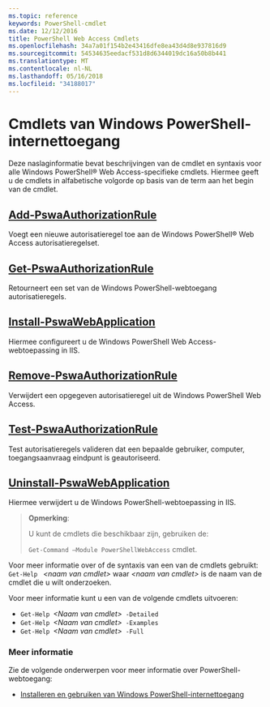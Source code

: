 ```yaml
---
ms.topic: reference
keywords: PowerShell-cmdlet
ms.date: 12/12/2016
title: PowerShell Web Access Cmdlets
ms.openlocfilehash: 34a7a01f154b2e43416dfe8ea43d4d8e937816d9
ms.sourcegitcommit: 54534635eedacf531d8d6344019dc16a50b8b441
ms.translationtype: MT
ms.contentlocale: nl-NL
ms.lasthandoff: 05/16/2018
ms.locfileid: "34188017"
---
```

# <a name="windows-powershell-web-access-cmdlets"></a>Cmdlets van Windows PowerShell-internettoegang

Deze naslaginformatie bevat beschrijvingen van de cmdlet en syntaxis voor alle Windows PowerShell® Web Access-specifieke cmdlets. Hiermee geeft u de cmdlets in alfabetische volgorde op basis van de term aan het begin van de cmdlet.

## <a name="add-pswaauthorizationruleadd-pswaauthorizationrulemd"></a>[Add-PswaAuthorizationRule](add-pswaauthorizationrule.md)

Voegt een nieuwe autorisatieregel toe aan de Windows PowerShell® Web Access autorisatieregelset.

## <a name="get-pswaauthorizationruleget-pswaauthorizationrulemd"></a>[Get-PswaAuthorizationRule](get-pswaauthorizationrule.md)

Retourneert een set van de Windows PowerShell-webtoegang autorisatieregels.

## <a name="install-pswawebapplicationinstall-pswawebapplicationmd"></a>[Install-PswaWebApplication](install-pswawebapplication.md)

Hiermee configureert u de Windows PowerShell Web Access-webtoepassing in IIS.

## <a name="remove-pswaauthorizationruleremove-pswaauthorizationrulemd"></a>[Remove-PswaAuthorizationRule](remove-pswaauthorizationrule.md)

Verwijdert een opgegeven autorisatieregel uit de Windows PowerShell Web Access.

## <a name="test-pswaauthorizationruletest-pswaauthorizationrulemd"></a>[Test-PswaAuthorizationRule](test-pswaauthorizationrule.md)

Test autorisatieregels valideren dat een bepaalde gebruiker, computer, toegangsaanvraag eindpunt is geautoriseerd.

## <a name="uninstall-pswawebapplicationuninstall-pswawebapplicationmd"></a>[Uninstall-PswaWebApplication](uninstall-pswawebapplication.md)

Hiermee verwijdert u de Windows PowerShell-webtoepassing in IIS.

>**Opmerking**:
>
>U kunt de cmdlets die beschikbaar zijn, gebruiken de:
>
> `Get-Command –Module PowerShellWebAccess` cmdlet.

Voor meer informatie over of de syntaxis van een van de cmdlets gebruikt: `Get-Help ` *&lt;naam van cmdlet&gt;* waar *&lt;naam van cmdlet&gt;* is de naam van de cmdlet die u wilt onderzoeken.

Voor meer informatie kunt u een van de volgende cmdlets uitvoeren:

- `Get-Help `*&lt;Naam van cmdlet&gt;*` -Detailed`
- `Get-Help `*&lt;Naam van cmdlet&gt;*` -Examples`
- `Get-Help `*&lt;Naam van cmdlet&gt;*` -Full`

### <a name="more-information"></a>Meer informatie

Zie de volgende onderwerpen voor meer informatie over PowerShell-webtoegang:

- [Installeren en gebruiken van Windows PowerShell-internettoegang](../install-and-use-windows-powershell-web-access.md)